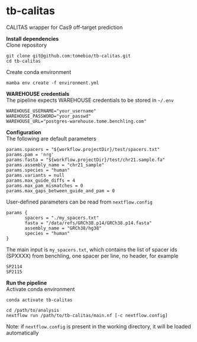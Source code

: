 # tb-calitas

CALITAS wrapper for Cas9 off-target prediction 

**Install dependencies**\
Clone repository
```
git clone git@github.com:tomebio/tb-calitas.git
cd tb-calitas
```
Create conda environment
```
mamba env create -f environment.yml
```
**WAREHOUSE credentials**\
The pipeline expects WAREHOUSE credentials to be stored in `~/.env`
```
WAREHOUSE_USERNAME="your_username"
WAREHOUSE_PASSWORD="your_passwd"
WAREHOUSE_URL="postgres-warehouse.tome.benchling.com"
```
**Configuration**\
The following are default parameters 
```
params.spacers = "${workflow.projectDir}/test/spacers.txt"
params.pam = 'nrg'
params.fasta = "${workflow.projectDir}/test/chr21.sample.fa"
params.assembly_name = "chr21_sample"
params.species = "human"
params.variants = null
params.max_guide_diffs = 4
params.max_pam_mismatches = 0
params.max_gaps_between_guide_and_pam = 0
```
User-defined parameters can be read from `nextflow.config`
```
params {
       spacers = "./my_spacers.txt"
       fasta = "/data/refs/GRCh38.p14/GRCh38.p14.fasta"
       assembly_name = "GRCh38/hg38"
       species = "human"
}
```
The main input is `my_spacers.txt`, which contains the list of spacer ids (SPXXXX) from benchling, one spacer per line, no header, for example
```
SP2114
SP2115
```
**Run the pipeline**\
Activate conda environment
```
conda activate tb-calitas
```

```
cd /path/to/analysis
nextflow run /path/to/tb-calitas/main.nf [-c nextflow.config]
```
Note: if `nextflow.config` is present in the working directory, it will be loaded automatically